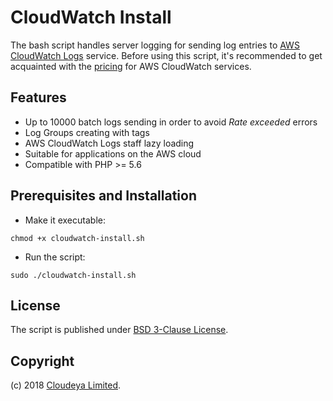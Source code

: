 # CloudWatch Install

The bash script handles server logging for sending log entries to [AWS CloudWatch Logs](http://docs.aws.amazon.com/AmazonCloudWatch/latest/logs/WhatIsCloudWatchLogs.html) service. Before using this script, it's recommended to get acquainted with the [pricing](https://aws.amazon.com/en/cloudwatch/pricing/) for AWS CloudWatch services.

## Features

* Up to 10000 batch logs sending in order to avoid _Rate exceeded_ errors
* Log Groups creating with tags
* AWS CloudWatch Logs staff lazy loading
* Suitable for applications on the AWS cloud
* Compatible with PHP >= 5.6

## Prerequisites and Installation

* Make it executable:

```chmod +x cloudwatch-install.sh```

* Run the script:

```sudo ./cloudwatch-install.sh```

## License

The script is published under [BSD 3-Clause License](license.txt).

## Copyright

(c) 2018 [Cloudeya Limited](https://www.cloudeya.ml).